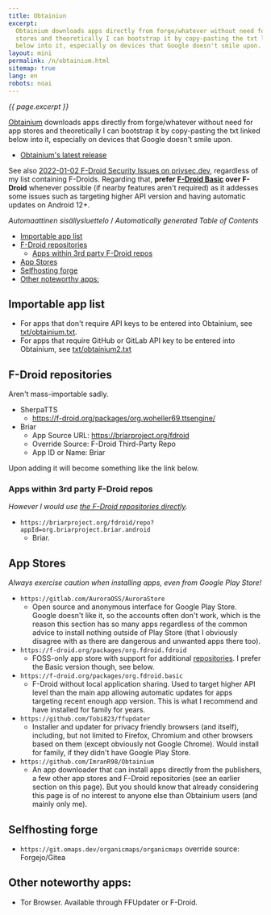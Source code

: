 ```yaml
---
title: Obtainiun
excerpt:
  Obtainium downloads apps directly from forge/whatever without need for app
  stores and theoretically I can bootstrap it by copy-pasting the txt linked
  below into it, especially on devices that Google doesn't smile upon.
layout: mini
permalink: /n/obtainium.html
sitemap: true
lang: en
robots: noai
---
```


_{{ page.excerpt }}_

[Obtainium](https://github.com/ImranR98/Obtainium/) downloads apps directly from
forge/whatever without need for app stores and theoretically I can bootstrap it
by copy-pasting the txt linked below into it, especially on devices that Google
doesn't smile upon.

- [Obtainium's latest release](https://github.com/ImranR98/Obtainium/releases/latest)

See also
[2022-01-02 F-Droid Security Issues on privsec.dev](https://privsec.dev/posts/android/f-droid-security-issues/),
regardless of my list containing F-Droids. Regarding that, **prefer
[F-Droid Basic](https://f-droid.org/packages/org.fdroid.basic) over F-Droid**
whenever possible (if nearby features aren't required) as it addesses some
issues such as targeting higher API version and having automatic updates on
Android 12+.

<!-- editorconfig-checker-disable -->
<!-- prettier-ignore-start -->

<!-- START doctoc generated TOC please keep comment here to allow auto update -->
<!-- DON'T EDIT THIS SECTION, INSTEAD RE-RUN doctoc TO UPDATE -->
<em lang="fi">Automaattinen sisällysluettelo</em> / <em lang="en">Automatically generated Table of Contents</em>

- [Importable app list](#importable-app-list)
- [F-Droid repositories](#f-droid-repositories)
  - [Apps within 3rd party F-Droid repos](#apps-within-3rd-party-f-droid-repos)
- [App Stores](#app-stores)
- [Selfhosting forge](#selfhosting-forge)
- [Other noteworthy apps:](#other-noteworthy-apps)

<!-- END doctoc generated TOC please keep comment here to allow auto update -->

<!-- prettier-ignore-end -->
<!-- editorconfig-checker-enable -->

## Importable app list

- For apps that don't require API keys to be entered into Obtainium, see
  [txt/obtainium.txt](/txt/obtainium.txt).
- For apps that require GitHub or GitLab API key to be entered into Obtainium,
  see [txt/obtainium2.txt](/txt/obtainium2.txt)

## F-Droid repositories

Aren't mass-importable sadly.

- SherpaTTS
  - https://f-droid.org/packages/org.woheller69.ttsengine/
- Briar
  - App Source URL: https://briarproject.org/fdroid
  - Override Source: F-Droid Third-Party Repo
  - App ID or Name: Briar

Upon adding it will become something like the link below.

### Apps within 3rd party F-Droid repos

_However I would use [the F-Droid repositories directly](/n/f-droid.html)._

- `https://briarproject.org/fdroid/repo?appId=org.briarproject.briar.android`
  - Briar.

## App Stores

_Always exercise caution when installing apps, even from Google Play Store!_

- `https://gitlab.com/AuroraOSS/AuroraStore`
  - Open source and anonymous interface for Google Play Store. Google doesn't
    like it, so the accounts often don't work, which is the reason this section
    has so many apps regardless of the common advice to install nothing outside
    of Play Store (that I obviously disagree with as there are dangerous and
    unwanted apps there too).
- `https://f-droid.org/packages/org.fdroid.fdroid`
  - FOSS-only app store with support for additional
    [repositories](/n/f-droid.html). I prefer the Basic version though, see
    below.
- `https://f-droid.org/packages/org.fdroid.basic`
  - F-Droid without local application sharing. Used to target higher API level
    than the main app allowing automatic updates for apps targeting recent
    enough app version. This is what I recommend and have installed for family
    for years.
- `https://github.com/Tobi823/ffupdater`
  - Installer and updater for privacy friendly browsers (and itself), including,
    but not limited to Firefox, Chromium and other browsers based on them
    (except obviously not Google Chrome). Would install for family, if they
    didn't have Google Play Store.
- `https://github.com/ImranR98/Obtainium`
  - An app downloader that can install apps directly from the publishers, a few
    other app stores and F-Droid repositories (see an earlier section on this
    page). But you should know that already considering this page is of no
    interest to anyone else than Obtainium users (and mainly only me).

## Selfhosting forge

- `https://git.omaps.dev/organicmaps/organicmaps` override source: Forgejo/Gitea

## Other noteworthy apps:

- Tor Browser. Available through FFUpdater or F-Droid.
